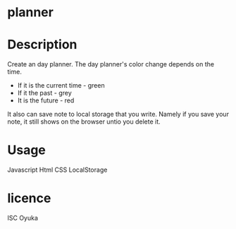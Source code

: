 # planner

# Description

Create an day planner. The day planner's color change depends on the time.

- If it is the current time - green
- If it the past - grey
- It is the future - red

It also can save note to local storage that you write. Namely if you save your note, it still shows on the browser untio you delete it.

# Usage

Javascript
Html
CSS
LocalStorage

# licence

ISC Oyuka
